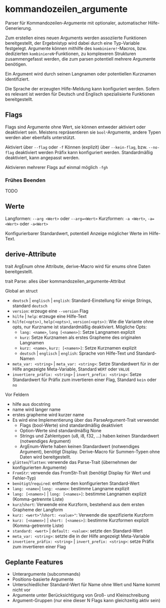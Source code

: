 # kommandozeilen_argumente

Parser für Kommandozeilen-Argumente mit optionaler, automatischer Hilfe-Generierung.

Zum erstellen eines neuen Arguments werden assoziierte Funktionen bereitgestellt,
der Ergebnistyp wird dabei durch eine Typ-Variable festgelegt.
Argumente können mithilfe des `kombiniere!`-Macros, bzw. dedizierten `kombiniereN`-Funktionen,
zu komplexeren Strukturen zusammengefasst werden,
die zum parsen potentiell mehrere Argumente benötigen.

Ein Argument wird durch seinen Langnamen oder potentiellen Kurznamen identifiziert.

Die Sprache der erzeugten Hilfe-Meldung kann konfiguriert werden.
Sofern es relevant ist werden für Deutsch und Englisch spezialisierte Funktionen bereitgestellt.

## Flags

Flags sind Argumente ohne Wert, sie können entweder aktiviert oder deaktiviert sein.
Meistens repräsentieren sie `bool`-Argumente, andere Typen werden aber ebenfalls unterstützt.

Aktiviert über `--flag` oder `-f`
Können (explizit) über `--kein-flag`, bzw. `--no-flag` deaktiviert werden
Präfix kann konfiguriert werden.
Standardmäßig deaktiviert, kann angepasst werden.

Aktivieren mehrerer Flags auf einmal möglich `-fgh`

### Frühes Beenden

TODO

## Werte

Langformen: `--arg <Wert>` oder `--arg=<Wert>`
Kurzformen: `-a <Wert>`, `-a=<Wert>` oder `-a<Wert>`

Konfigurierbarer Standardwert, potentiell Anzeige möglicher Werte im Hilfe-Text.

## derive-Attribute

trait ArgEnum ohne Attribute, derive-Macro wird für enums ohne Daten bereitgestellt.

trait Parse: alles über kommandozeilen_argumente-Attribut

Global an struct

- `deutsch` | `englisch` | `english`: Standard-Einstellung für einige Strings, standard `deutsch`
- `version`: erzeuge eine `--version` Flag
- `hilfe` | `help`: erzeuge eine Hilfe-Text
- `hilfe(<opts>)`, `help(<opts>)`, `version(<opts>)`:
    Wie die Variante ohne opts, nur Kurzname ist standardmäßig deaktiviert. Mögliche Opts:
  - `lang: <name>`, `long [<namen>]`: Setze Langnamen explizit
  - `kurz`: Setze Kurznamen als erstes Grapheme des originalen Langnamen
  - `kurz: <name>`, `kurz: [<namen>]`: Setze Kurznamen explizit
  - `deutsch` | `englisch` | `english`: Sprache von Hilfe-Text und Standard-Namen
- `meta_var: <string>` | `meta_var: <string>`:
    Setze Standardwert für in der Hilfe angezeigte Meta-Variable, Standard `WERT` oder `VALUE`
- `invertiere_präfix: <string>` | `invert_prefix: <string>`:
    Setze Standardwert für Präfix zum invertieren einer Flag, Standard `kein` oder `no`

Vor Feldern

- hilfe aus docstring
- name wird langer name
- erstes grapheme wird kurzer name
- Es wird eine Implementierung über das ParseArgument-Trait verwendet
  - Flags (bool-Werte) sind standardmäßig deaktiviert
  - Option-Werte sind standardmäßig None
  - Strings und Zahlentypen (u8, i8, f32, ...) haben keinen Standardwert (notwendiges Argument)
  - ArgEnum-Werte haben keinen Standardwert (notwendiges Argument), benötigt Display.
        Derive-Macro für Summen-Typen ohne Daten wird bereitgestellt.
- `glätten`/`flatten`: verwende das Parse-Trait (übernehmen der konfigurierten Argumente)
- `FromStr`: verwende das FromStr-Trait (benötigt Display für Wert und Fehler-Typ)
- `benötigt`/`required`: entferne den konfigurierten Standard-Wert
- `lang: <name>`| `long: <name>`: bestimme Langname explizit
- `lang: [<namen>]` | `long: [<names>]`: bestimme Langnamen explizit (Komma-getrennte Liste)
- `kurz`/`short`: Verwende eine Kurzform, bestehend aus dem ersten Grapheme der Langform
- `kurz: <wert>"`/`short: <value>"`: Verwende die spezifizierte Kurzform
- `kurz: [<namen>]` | `short: [<names>]`: bestimme Kurzformen explizit (Komma-getrennte Liste)
- `standard: <wert>` | `default: <value>`: setzte den Standard-Wert
- `meta_var: <string>`: setzte die in der Hilfe angezeigt Meta-Variable
- `invertiere_präfix: <string>` | `invert_prefix: <string>`: setze Präfix zum invertieren einer Flag

## Geplante Features

- Unterargumente (subcommands)
- Positions-basierte Argumente
- Unterschiedlicher Standard-Wert für Name ohne Wert und Name kommt nicht vor
- Argumente unter Berücksichtigung von Groß- und Kleinschreibung
- Argument-Gruppen (nur eine dieser N Flags kann gleichzeitig aktiv sein)
